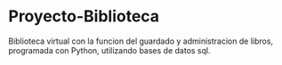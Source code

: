 # Proyecto-Biblioteca
Biblioteca virtual con la funcion del guardado y administracion de libros, programada con Python, utilizando bases de datos sql.
